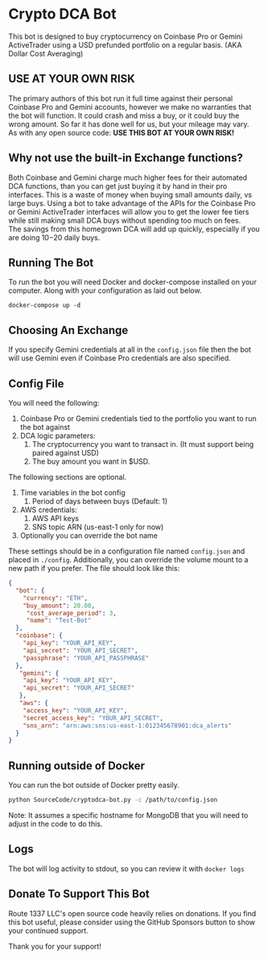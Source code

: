 Crypto DCA Bot
==============
This bot is designed to buy cryptocurrency on Coinbase Pro or Gemini ActiveTrader using a USD prefunded portfolio on a regular basis.
(AKA Dollar Cost Averaging)

USE AT YOUR OWN RISK
--------------------
The primary authors of this bot run it full time against their personal Coinbase Pro and Gemini accounts,
however we make no warranties that the bot will function. It could crash and miss a buy, or it could buy
the wrong amount. So far it has done well for us, but your mileage may vary.  
As with any open source code: **USE THIS BOT AT YOUR OWN RISK!**

Why not use the built-in Exchange functions?
--------------------------------------------
Both Coinbase and Gemini charge much higher fees for their automated DCA functions, than you can get just buying it by hand in their pro
interfaces. This is a waste of money when buying small amounts daily, vs large buys. Using a bot to take advantage of the APIs for the Coinbase Pro or Gemini ActiveTrader
interfaces will allow you to get the lower fee tiers while still making small DCA buys without spending too much on fees.  
The savings from this homegrown DCA will add up quickly, especially if you are doing $10-$20 daily buys.

Running The Bot
---------------
To run the bot you will need Docker and docker-compose installed on your computer. Along with your configuration as laid out below.  

    docker-compose up -d

Choosing An Exchange
--------------------
If you specify Gemini credentials at all in the `config.json` file then the bot will use Gemini even if Coinbase Pro
credentials are also specified.

Config File
-----------
You will need the following:

1. Coinbase Pro or Gemini credentials tied to the portfolio you want to run the bot against
2. DCA logic parameters:
    1. The cryptocurrency you want to transact in. (It must support being paired against USD)
    2. The buy amount you want in $USD.

The following sections are optional.

1. Time variables in the bot config
   1. Period of days between buys (Default: 1)
2. AWS credentials:
   1. AWS API keys
   2. SNS topic ARN (us-east-1 only for now)
3. Optionally you can override the bot name

These settings should be in a configuration file named `config.json` and placed in `./config`.
Additionally, you can override the volume mount to a new path if you prefer.
The file should look like this:

```json
{
  "bot": {
    "currency": "ETH",
    "buy_amount": 20.00,
     "cost_average_period": 3,
     "name": "Test-Bot"
  },
  "coinbase": {
    "api_key": "YOUR_API_KEY",
    "api_secret": "YOUR_API_SECRET",
    "passphrase": "YOUR_API_PASSPHRASE"
  },
   "gemini": {
    "api_key": "YOUR_API_KEY",
    "api_secret": "YOUR_API_SECRET"
   },
   "aws": {
    "access_key": "YOUR_API_KEY",
    "secret_access_key": "YOUR_API_SECRET",
    "sns_arn": "arn:aws:sns:us-east-1:012345678901:dca_alerts"
  }
}
```

Running outside of Docker
-------------------------
You can run the bot outside of Docker pretty easily.

```bash
python SourceCode/cryptodca-bot.py -c /path/to/config.json
```

Note: It assumes a specific hostname for MongoDB that you will need to adjust in the code to do this.

Logs
----
The bot will log activity to stdout, so you can review it with `docker logs`

Donate To Support This Bot
--------------------------
Route 1337 LLC's open source code heavily relies on donations. If you find this bot useful, please consider using the GitHub Sponsors button to show your continued support.

Thank you for your support!
